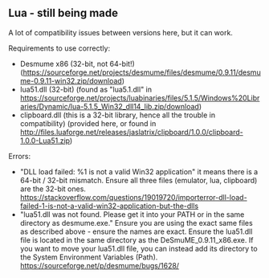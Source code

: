 ## Lua - still being made

A lot of compatibility issues between versions here, but it can work.

Requirements to use correctly:

- Desmume x86 (32-bit, not 64-bit!)
   (https://sourceforge.net/projects/desmume/files/desmume/0.9.11/desmume-0.9.11-win32.zip/download)
- lua51.dll (32-bit)
   (found as "lua5.1.dll" in https://sourceforge.net/projects/luabinaries/files/5.1.5/Windows%20Libraries/Dynamic/lua-5.1.5_Win32_dll14_lib.zip/download)
- clipboard.dll (this is a 32-bit library, hence all the trouble in compatibility)
   (provided here, or found in http://files.luaforge.net/releases/jaslatrix/clipboard/1.0.0/clipboard-1.0.0-Lua51.zip)

Errors:

- "DLL load failed: %1 is not a valid Win32 application"
   it means there is a 64-bit / 32-bit mismatch. Ensure all three files (emulator, lua, clipboard) are the 32-bit ones.
   https://stackoverflow.com/questions/19019720/importerror-dll-load-failed-1-is-not-a-valid-win32-application-but-the-dlls
- "lua51.dll was not found. Please get it into your PATH or in the same directory as desmume.exe."
   Ensure you are using the exact same files as described above - ensure the names are exact.
   Ensure the lua51.dll file is located in the same directory as the DeSmuME_0.9.11_x86.exe.
   If you want to move your lua51.dll file, you can instead add its directory
   to the System Environment Variables (Path).
   https://sourceforge.net/p/desmume/bugs/1628/

